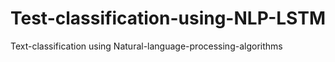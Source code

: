 # Test-classification-using-NLP-LSTM
 Text-classification using Natural-language-processing-algorithms
